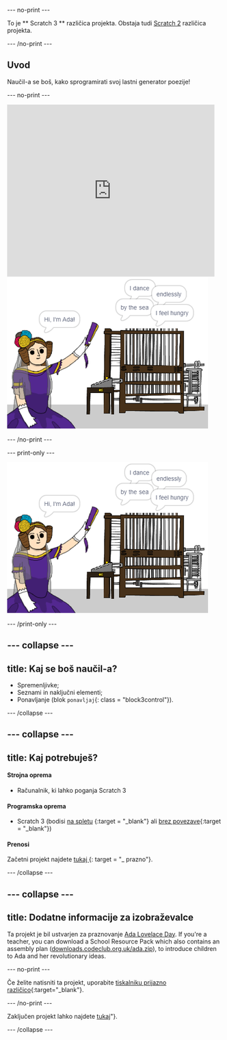 \--- no-print \---

To je ** Scratch 3 ** različica projekta. Obstaja tudi [Scratch 2](https://projects.raspberrypi.org/en/projects/poetry-generator-scratch2) različica projekta.

\--- /no-print \---

## Uvod

Naučil-a se boš, kako sprogramirati svoj lastni generator poezije!

\--- no-print \---

<div class="scratch-preview">
  <iframe allowtransparency="true" width="485" height="402" src="https://scratch.mit.edu/projects/embed/77844926/?autostart=false" frameborder="0" scrolling="no"></iframe>
  <img src="images/poetry-final.png">
</div>

\--- /no-print \---

\--- print-only \---

![posnetek zaslona igre](images/poetry-final.png)

\--- /print-only \---

## \--- collapse \---

## title: Kaj se boš naučil-a?

+ Spremenljivke;
+ Seznami in naključni elementi;
+ Ponavljanje (blok `ponavljaj`{: class = "block3control"}).

\--- /collapse \---

## \--- collapse \---

## title: Kaj potrebuješ?

#### Strojna oprema

+ Računalnik, ki lahko poganja Scratch 3

#### Programska oprema

+ Scratch 3 (bodisi [na spletu](http://rpf.io/scratchon) {:target = "_blank"} ali [brez povezave](http://rpf.io/scratchoff){:target = "_blank"})

#### Prenosi

Začetni projekt najdete [ tukaj ](http://rpf.io/p/en/poetry-generator-go) {: target = "_ prazno"}.

\--- /collapse \---

## \--- collapse \---

## title: Dodatne informacije za izobraževalce

Ta projekt je bil ustvarjen za praznovanje [Ada Lovelace Day](https://findingada.com). If you're a teacher, you can download a School Resource Pack which also contains an assembly plan ([downloads.codeclub.org.uk/ada.zip](http://downloads.codeclub.org.uk/ada.zip)), to introduce children to Ada and her revolutionary ideas.

\--- no-print \---

Če želite natisniti ta projekt, uporabite [tiskalniku prijazno različico](https://projects.raspberrypi.org/en/projects/poetry-generator/print){:target="_blank"}.

\--- /no-print \---

Zaključen projekt lahko najdete [tukaj](http://rpf.io/p/en/poetry-generator-get)"}.

\--- /collapse \---